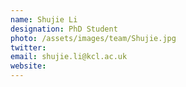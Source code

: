 ```yaml
---
name: Shujie Li
designation: PhD Student
photo: /assets/images/team/Shujie.jpg
twitter: 
email: shujie.li@kcl.ac.uk
website:
---
```


